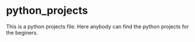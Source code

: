 # python_projects
This is a python projects file. Here anybody can find the python projects for the beginers.
